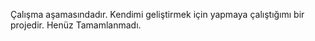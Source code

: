 Çalışma aşamasındadır.
Kendimi geliştirmek için yapmaya çalıştığımı bir projedir.
Henüz Tamamlanmadı.
